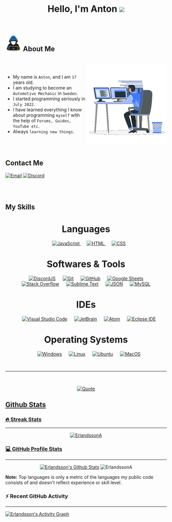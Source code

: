 <h1 align="center">Hello, I'm Anton <img src="https://media.giphy.com/media/hvRJCLFzcasrR4ia7z/giphy.gif" width="35px"></h1>

<br>

## <picture><img src="https://github.com/ErlandssonA/ErlandssonA/blob/master/Images/about_me.gif?raw=true" width="50px"></picture> About Me

<br>

<picture>
  <img align="right" src="https://github.com/ErlandssonA/ErlandssonA/blob/master/Images/right_side.gif?raw=true" width="250px">
</picture>

<br>

- My name is `Anton`, and I am `17` years old.
- I am studying to become an `Automotive Mechanic` in `Sweden`.
- I started programming seriously in `July 2022`.
- I have learned everything I know about programming `myself` with the help of `Forums, Guides, YouTube etc`.
- Always `learning new things`.

<br>
<br>

<h2>Contact Me</h2>

<p align="left">
	<a href="mailto:antonpang05@gmail.com"><img src="https://img.shields.io/badge/Email-%23EA4335.svg?style=for-the-badge&logo=gmail&logoColor=white&color=red" alt="Email"/></a>
	<a href="https://discordapp.com/users/269573362127339520/"><img src="https://img.shields.io/badge/Discord-%23EA4335.svg?style=for-the-badge&logo=discord&logoColor=white&color=blue" alt="Discord"/></a>
</p>

<br>
<br>

<h2>My Skills</h2>

<h1 align="center">Languages</h1>

<p align="center">
  &emsp; 
  <a href="https://www.javascript.com" target="_blank"> 
    <img alt="JavaScript" src="https://img.shields.io/badge/JavaScript%20-%232370ED.svg?style=for-the-badge&logo=javascript&logoColor=black&color=F7DF1E">
  </a>
  &emsp;
   <a href="https://html.com" target="_blank">
    <img alt="HTML" src="https://img.shields.io/badge/HTML%20-%2314354C.svg?style=for-the-badge&logo=HTML5&logoColor=white&color=E34F26">
  </a>
  &emsp;
   <a href="https://www.python.org" target="_blank">
    <img alt="CSS" src="https://img.shields.io/badge/CSS%20-%2314354C.svg?style=for-the-badge&logo=CSS3&logoColor=white&color=1572B6">
  </a>
  <!-- &emsp;
   <a href="https://www.python.org" target="_blank">
    <img alt="Python" src="https://img.shields.io/badge/Python%20-%2314354C.svg?style=for-the-badge&logo=python&logoColor=white&color=3776AB">
  </a> -->
</p>

<h1 align="center">Softwares & Tools</h1>

<p align="center">
  &emsp;
    <a href="#"><img alt="DiscordJS" src="https://img.shields.io/badge/Discord.JS%20-%23F05033.svg?style=for-the-badge&logo=discord&logoColor=white&color=5865F2"></a>
  &emsp;
    <a href="#"><img alt="Git" src="https://img.shields.io/badge/Git%20-%23F05033.svg?style=for-the-badge&logo=git&logoColor=white&color=F05032"></a>
  &emsp;
    <a href="#"><img alt="GitHub" src="https://img.shields.io/badge/github-%23181717.svg?style=for-the-badge&logo=github&logoColor=white&color=181717"></a>
  &emsp;
    <a href="#"><img alt="Google Sheets" src="https://img.shields.io/badge/Google%20Sheets%20-%2334A853.svg?style=for-the-badge&logo=google%20sheets&logoColor=white&color=34A853"></a>
  &emsp;
    <a href="#"><img alt="Stack Overflow" src="https://img.shields.io/badge/-Stack%20Overflow-FE7A16?style=for-the-badge&logo=stack-overflow&logoColor=white&color=F58025"></a>
  &emsp;
    <a href="#"><img alt="Sublime Text" src="https://img.shields.io/badge/Sublime%20Text-FE7A16?style=for-the-badge&logo=sublime-text&logoColor=white&color=FF9800"></a>
  &emsp;
    <a href="#"><img alt="JSON" src="https://img.shields.io/badge/json-%23000000.svg?style=for-the-badge&logo=json&logoColor=white&color=000000"></a>
  &emsp;
    <a href="#"><img alt="MySQL" src="https://img.shields.io/badge/mysql-%234479A1.svg?&style=for-the-badge&logo=mysql&logoColor=white&color=4479A1"/></a>
</p>

<h1 align="center">IDEs</h1>

<p align="center">
  &emsp;
    <a href="#"><img alt="Visual Studio Code" src="https://img.shields.io/badge/Visual%20Studio%20Code-0078d7.svg?style=for-the-badge&logo=visual-studio-code&logoColor=white&color=007ACC"></a>
  &emsp;
    <a href="#"><img alt="JetBrain" src="https://img.shields.io/badge/jetbrains-%23000000.svg?style=for-the-badge&logo=jetbrains&logoColor=white&color=000000" /></a>
  &emsp;
    <a href="#"><img alt="Atom" src="https://img.shields.io/badge/atom-%2366595C.svg?&style=for-the-badge&logo=atom&logoColor=white&color=66595C" /></a>
  &emsp;
    <a href="#"><img alt="Eclipse IDE" src="https://img.shields.io/badge/eclipse%20ide-%232C2255.svg?&style=for-the-badge&logo=eclipse%20ide&logoColor=white&color=2C2255" /></a>
</p>

<h1 align="center">Operating Systems</h1>

<p align="center">
  &emsp;
    <a href="#"><img alt="Windows" src="https://img.shields.io/badge/Windows-0078D6?style=for-the-badge&logo=windows&logoColor=white&color=0078D6"></a>
  &emsp;
    <a href="#"><img alt="Linux" src="https://img.shields.io/badge/Linux-FCC624?style=for-the-badge&logo=linux&logoColor=black&color=FCC624"></a>
  &emsp;
    <a href="#"><img alt="Ubuntu" src="https://img.shields.io/badge/Ubuntu-E95420?style=for-the-badge&logo=ubuntu&logoColor=white&color=E95420"></a>
  &emsp;
    <a href="#"><img alt="MacOS" src="https://img.shields.io/badge/MacOS-%2335BF5C.svg?&style=for-the-badge&logo=apple&logoColor=white&color=000000" /></a>
</p>

<br>

---

<br>

<p align = "center">
	<a href="https://github.com/piyushsuthar/github-readme-quotes"> <img alt = "Quote" src="https://quotes-github-readme.vercel.app/api?type=vertical&theme=tokyonight">
</p>

<h2>Github Stats</h2>

<h3>🔥 Streak Stats</h3>

---

<p align="center"><img src="https://github-readme-streak-stats.herokuapp.com/?user=ErlandssonA&theme=tokyonight_duo" alt="ErlandssonA" /></p>

<h3>💻 GitHub Profile Stats</h3>

---

<p align="center">
    <a href="https://github.com/anuraghazra/github-readme-stats">
	    <img alt="Erlandsson's Github Stats" src="https://github-readme-stats.vercel.app/api?username=ErlandssonA&show_icons=true&count_private=true&locale=en&theme=tokyonight&layout=compact" height="230px"/></a>
	  <img src="https://github-readme-stats.vercel.app/api/top-langs?username=ErlandssonA&langs_count=7&show_icons=true&locale=en&theme=tokyonight" alt="ErlandssonA" height="230px"/>
<br/>

<b>Note:</b> Top languages is only a metric of the languages my public code consists of and doesn't reflect experience or skill level.

  </p>

<h3>⚡ Recent GitHub Activity</h3>

---

<a href="https://github.com/ErlandssonA"><img alt="Erlandsson's Activity Graph" src="https://github-readme-activity-graph.cyclic.app/graph?username=ErlandssonA&custom_title=Erlandsson's%20Contribution%20Graph&theme=tokyo-night&area=true" /></a>

<br>

